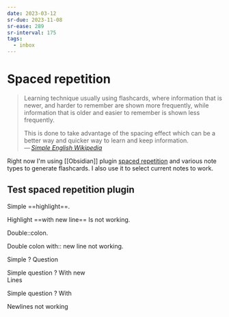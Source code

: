 ```yaml
---
date: 2023-03-12
sr-due: 2023-11-08
sr-ease: 289
sr-interval: 175
tags:
  - inbox
---
```


# Spaced repetition

> Learning technique usually using flashcards, where information that is newer,
> and harder to remember are shown more frequently, while information that is
> older and easier to remember is shown less frequently.
>
> This is done to take advantage of the spacing effect which can be a better way
> and quicker way to learn and keep information.\
> — <cite>[Simple English Wikipedia](https://simple.wikipedia.org/wiki/Spaced_repetition)</cite>

Right now I'm using [[Obsidian]] plugin
[spaced repetition](https://www.stephenmwangi.com/obsidian-spaced-repetition/)
and various note types to generate flashcards. I also use it to select current
notes to work.

## Test spaced repetition plugin

Simple ==highlight==.
<!--SR:!2023-11-27,3,250-->

Highlight ==with
new line== Is not working.

Double::colon.
<!--SR:!2023-11-27,3,250-->

Double colon with::
new line not working.

Simple
?
Question
<!--SR:!2023-11-27,3,250-->

Simple question
?
With new
\
Lines

Simple question
?
With

Newlines not working
